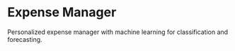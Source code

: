# Expense Manager
Personalized expense manager with machine learning for classification and forecasting.
